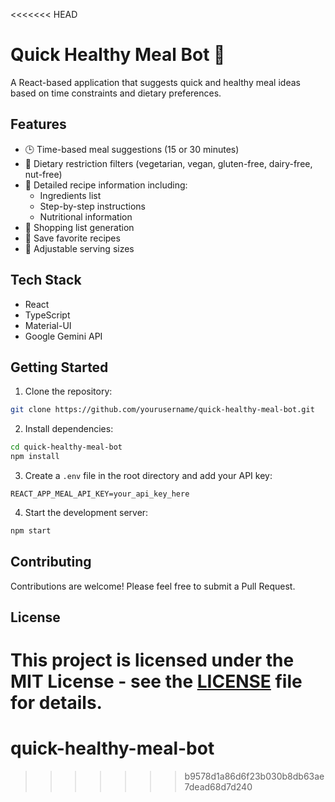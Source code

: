 <<<<<<< HEAD
# Quick Healthy Meal Bot 🥗

A React-based application that suggests quick and healthy meal ideas based on time constraints and dietary preferences.

## Features

- 🕒 Time-based meal suggestions (15 or 30 minutes)
- 🥗 Dietary restriction filters (vegetarian, vegan, gluten-free, dairy-free, nut-free)
- 📝 Detailed recipe information including:
  - Ingredients list
  - Step-by-step instructions
  - Nutritional information
- 🛒 Shopping list generation
- 💾 Save favorite recipes
- 🔄 Adjustable serving sizes

## Tech Stack

- React
- TypeScript
- Material-UI
- Google Gemini API

## Getting Started

1. Clone the repository:
```bash
git clone https://github.com/yourusername/quick-healthy-meal-bot.git
```

2. Install dependencies:
```bash
cd quick-healthy-meal-bot
npm install
```

3. Create a `.env` file in the root directory and add your API key:
```
REACT_APP_MEAL_API_KEY=your_api_key_here
```

4. Start the development server:
```bash
npm start
```

## Contributing

Contributions are welcome! Please feel free to submit a Pull Request.

## License

This project is licensed under the MIT License - see the [LICENSE](LICENSE) file for details.
=======
# quick-healthy-meal-bot
>>>>>>> b9578d1a86d6f23b030b8db63ae7dead68d7d240

